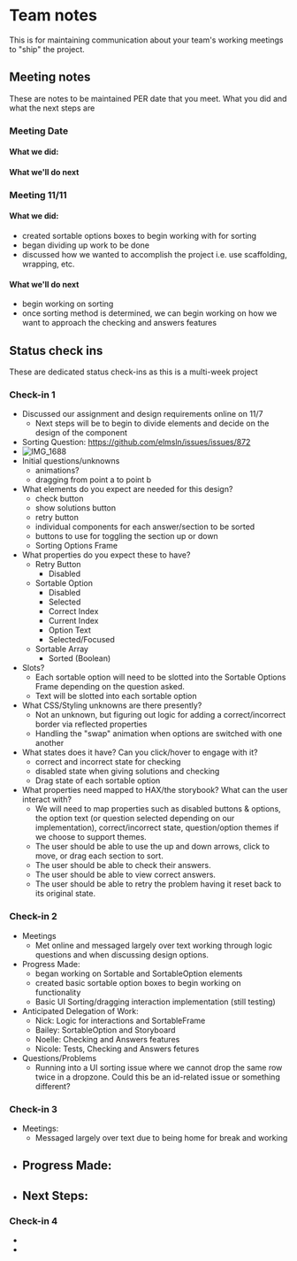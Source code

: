 # Team notes
This is for maintaining communication about your team's working meetings to "ship" the project.

## Meeting notes
These are notes to be maintained PER date that you meet. What you did and what the next steps are
### Meeting Date

#### What we did:


#### What we'll do next

### Meeting 11/11
#### What we did:
- created sortable options boxes to begin working with for sorting
- began dividing up work to be done
- discussed how we wanted to accomplish the project i.e. use scaffolding, wrapping, etc.
#### What we'll do next
- begin working on sorting
- once sorting method is determined, we can begin working on how we want to approach the checking and answers features


## Status check ins
These are dedicated status check-ins as this is a multi-week project
### Check-in 1
- Discussed our assignment and design requirements online on 11/7
  - Next steps will be to begin to divide elements and decide on the design of the component
- Sorting Question: https://github.com/elmsln/issues/issues/872
-  ![IMG_1688](https://user-images.githubusercontent.com/89546413/140660308-9ca3b50d-c107-4a48-8b9c-593fc304012f.jpeg)
- Initial questions/unknowns
  -   animations?
  -   dragging from point a to point b
- What elements do you expect are needed for this design?
  - check button
  - show solutions button
  - retry button
  - individual components for each answer/section to be sorted
  - buttons to use for toggling the section up or down
  - Sorting Options Frame
- What properties do you expect these to have?
  - Retry Button
    - Disabled
  - Sortable Option
    - Disabled
    - Selected
    - Correct Index
    - Current Index
    - Option Text
    - Selected/Focused
  - Sortable Array
    - Sorted (Boolean)
- Slots?
  - Each sortable option will need to be slotted into the Sortable Options Frame depending on the question asked.
  - Text will be slotted into each sortable option
- What CSS/Styling unknowns are there presently?
  - Not an unknown, but figuring out logic for adding a correct/incorrect border via reflected properties
  - Handling the "swap" animation when options are switched with one another
- What states does it have? Can you click/hover to engage with it?
  - correct and incorrect state for checking
  - disabled state when giving solutions and checking
  - Drag state of each sortable option
- What properties need mapped to HAX/the storybook? What can the user interact with?
  - We will need to map properties such as disabled buttons & options, the option text (or question selected depending on our implementation), correct/incorrect state, question/option themes if we choose to support themes.
  - The user should be able to use the up and down arrows, click to move, or drag each section to sort.
  - The user should be able to check their answers.
  - The user should be able to view correct answers.
  - The user should be able to retry the problem having it reset back to its original state.
### Check-in 2
- Meetings
  - Met online and messaged largely over text working through logic questions and when discussing design options.
- Progress Made:
  - began working on Sortable and SortableOption elements
  - created basic sortable option boxes to begin working on functionality 
  - Basic UI Sorting/dragging interaction implementation (still testing)
- Anticipated Delegation of Work:
  - Nick: Logic for interactions and SortableFrame
  - Bailey: SortableOption and Storyboard
  - Noelle: Checking and Answers features
  - Nicole: Tests, Checking and Answers fetures
- Questions/Problems
  - Running into a UI sorting issue where we cannot drop the same row twice in a dropzone. Could this be an id-related issue or something different?
### Check-in 3
- Meetings:
  - Messaged largely over text due to being home for break and working 
- Progress Made:
   - 
- Next Steps:
   -  
### Check-in 4
- 
- 
